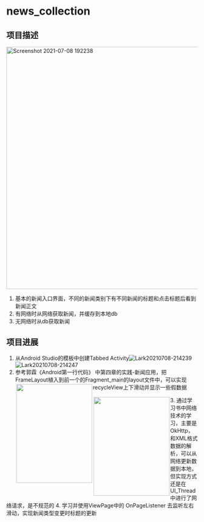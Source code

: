 # news_collection

## 项目描述

<img width="638" alt="Screenshot 2021-07-08 192238" src="https://user-images.githubusercontent.com/77102785/124916578-66eaae80-e025-11eb-962a-ea0aebe34d35.png">

1. 基本的新闻入口界面，不同的新闻类别下有不同新闻的标题和点击标题后看到新闻正文
2. 有网络时从网络获取新闻，并缓存到本地db
3. 无网络时从db获取新闻


## 项目进展

1. 从Android Studio的模板中创建Tabbed Activity![Lark20210708-214239](https://user-images.githubusercontent.com/77102785/124932319-8e497780-e035-11eb-8d85-9d17433d255f.png)
![Lark20210708-214247](https://user-images.githubusercontent.com/77102785/124932322-8f7aa480-e035-11eb-8e85-8fc2c3ede6e3.png)
2. 参考郭霖《Android第一行代码》 中第四章的实践-新闻应用，把FrameLayout植入到前一个的Fragment_main的layout文件中，可以实现recycleView上下滑动并显示一些假数据<div style="float:left;border:solid 1px 000;margin:2px;"><img src="../images/QR-BTC.png"  width="200" height="260" ></div>

<div style="float:left;border:solid 1px 000;margin:2px;"><img src="../images/QR-BTC.png" width="200" height="260" ></div>
3. 通过学习书中网络技术的学习，主要是OkHttp，和XML格式数据的解析，可以从网络更新数据到本地，但实现方式还是在UI_Thread中进行了网络请求，是不规范的
4. 学习并使用ViewPage中的 OnPageListener 去监听左右滑动，实现新闻类型变更时标题的更新
